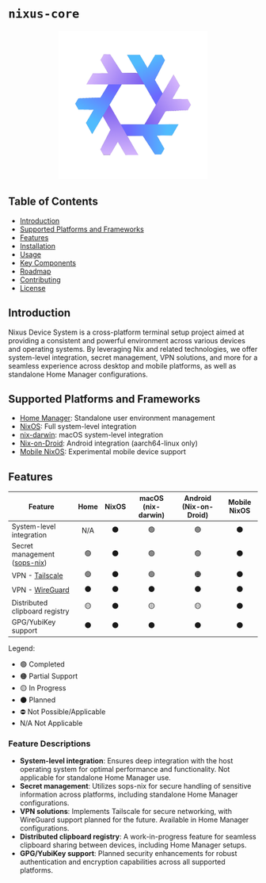 # `nixus-core`

<p align="center"><img src="nix-flake-logo.png" width=300px></p>

## Table of Contents

- [Introduction](#introduction)
- [Supported Platforms and Frameworks](#supported-platforms-and-frameworks)
- [Features](#features)
- [Installation](#installation)
- [Usage](#usage)
- [Key Components](#key-components)
- [Roadmap](#roadmap)
- [Contributing](#contributing)
- [License](#license)

## Introduction

Nixus Device System is a cross-platform terminal setup project aimed at
providing a consistent and powerful environment across various devices and
operating systems. By leveraging Nix and related technologies, we offer
system-level integration, secret management, VPN solutions, and more for a
seamless experience across desktop and mobile platforms, as well as standalone
Home Manager configurations.

## Supported Platforms and Frameworks

- [Home Manager](https://github.com/nix-community/home-manager): Standalone user
  environment management
- [NixOS](https://nixos.org/): Full system-level integration
- [nix-darwin](https://github.com/LnL7/nix-darwin): macOS system-level
  integration
- [Nix-on-Droid](https://github.com/nix-community/nix-on-droid): Android
  integration (aarch64-linux only)
- [Mobile NixOS](https://github.com/mobile-nixos/mobile-nixos): Experimental
  mobile device support

## Features

| Feature                                                           | Home | NixOS | macOS (nix-darwin) | Android (Nix-on-Droid) | Mobile NixOS |
| ----------------------------------------------------------------- | :--: | :---: | :----------------: | :--------------------: | :----------: |
| System-level integration                                          | N/A  |  ⚫   |         🟢         |           🟢           |      ⚫      |
| Secret management ([sops-nix](https://github.com/Mic92/sops-nix)) |  🟢  |  ⚫   |         🟢         |           🟢           |      ⚫      |
| VPN - [Tailscale](https://tailscale.com/)                         |  🟢  |  ⚫   |         🟢         |           🟠           |      ⚫      |
| VPN - [WireGuard](https://www.wireguard.com/)                     |  ⚫  |  ⚫   |         ⚫         |           ⚫           |      ⚫      |
| Distributed clipboard registry                                    |  🟡  |  ⚫   |         🟡         |           🟡           |      ⚫      |
| GPG/YubiKey support                                               |  ⚫  |  ⚫   |         ⚫         |           ⚫           |      ⚫      |

Legend:

- 🟢 Completed
- 🟠 Partial Support
- 🟡 In Progress
- ⚫ Planned
- ⛔ Not Possible/Applicable
- N/A Not Applicable

### Feature Descriptions

- **System-level integration**: Ensures deep integration with the host operating
  system for optimal performance and functionality. Not applicable for
  standalone Home Manager use.
- **Secret management**: Utilizes sops-nix for secure handling of sensitive
  information across platforms, including standalone Home Manager
  configurations.
- **VPN solutions**: Implements Tailscale for secure networking, with WireGuard
  support planned for the future. Available in Home Manager configurations.
- **Distributed clipboard registry**: A work-in-progress feature for seamless
  clipboard sharing between devices, including Home Manager setups.
- **GPG/YubiKey support**: Planned security enhancements for robust
  authentication and encryption capabilities across all supported platforms.
